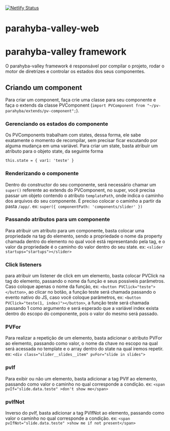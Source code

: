 [![Netlify Status](https://api.netlify.com/api/v1/badges/fd20f916-72b2-493c-8417-e14fe3ceff0f/deploy-status)](https://app.netlify.com/sites/kind-euclid-dcefd3/deploys)

# parahyba-valley-web

# parahyba-valley framework
O parahyba-valley framework é responsável por compilar o projeto, rodar o motor de diretrizes e controlar os estados dos seus componentes.

## Criando um component
Para criar um component, faça crie uma classe para seu componente e faça o extends da classe PVComponent (`import PVComponent from "~/pv-parahyba/extends/pv-component";`).

### Gerenciando os estados do componente
Os PVComponents trabalham com states, dessa forma, ele sabe exatamente o momento de recompilar, sem precisar ficar escutando por alguma mudança em uma variável.
Para criar um state, basta atribuir um atributo para o objeto state, da seguinte forma
```
this.state = { var1: 'teste' }
```

### Renderizando o componente
Dentro do constructor do seu componente, será necessário chamar um `super()` referente ao extends do PVComponent, no super, você precisa passar um objeto contendo o atributo `templatePath`, onde indica o caminho dos arquivos do seu componente. É preciso colocar o caminho a partir da pasta `/app/`.
ex: `super({ componentPath: 'components/slider' })`

### Passando atributos para um componente
Para atribuir um atributo para um componente, basta colocar uma propriedade na tag do elemento, sendo a propriedade o nome da property chamada dentro do elemento no qual você está representando pela tag, e o valor da propriedade é o caminho do valor dentro do seu state.
ex: `<slider startups="startups"></slider>`

### Click listeners
para atribuir um listener de click em um elemento, basta colocar PVClick na tag do elemento, passando o nome da função e seus possiveis parâmetros.
Caso coloque apenas o nome da função, ex: `<button PVClick="teste"></button>`, ao clicar no botão, a função teste será chamada passando  o evento nativo do JS, caso você coloque parâmetros, ex: `<button PVClick="teste(1, index)"></button>`, a função teste será chamada passando 1 como argumento e será esperado que a variável index exista dentro do escopo do componente, pois o valor do mesmo será passado.

### PVFor
Para realizar a repetição de um elemento, basta adicionar o atributo PVFor ao elemento, passando como valor, o nome da chave no escopo na qual será acessada no template e o array dentro do state na qual iremos repetir.
ex: `<div class="slider__slides__item" pvFor="slide in slides">`

### pvIf
Para exibir ou não um elemento, basta adicionar a tag PVIf ao elemento, passando como valor o caminho no qual corresponde a condição.
ex: `<span pvIf="slide.data.teste" >don't show me</span>`

### pvIfNot
Inverso do pvIf, basta adicionar a tag PVIfNot ao elemento, passando como valor o caminho no qual corresponde a condição.
ex: `<span pvIfNot="slide.data.teste" >show me if not present</span>`
